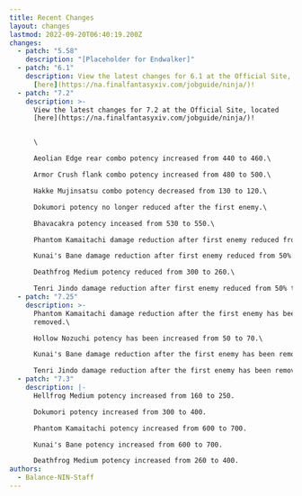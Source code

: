 ```yaml
---
title: Recent Changes
layout: changes
lastmod: 2022-09-20T06:40:19.200Z
changes:
  - patch: "5.58"
    description: "[Placeholder for Endwalker]"
  - patch: "6.1"
    description: View the latest changes for 6.1 at the Official Site, located
      [here](https://na.finalfantasyxiv.com/jobguide/ninja/)!
  - patch: "7.2"
    description: >-
      View the latest changes for 7.2 at the Official Site, located
      [here](https://na.finalfantasyxiv.com/jobguide/ninja/)!


      \

      Aeolian Edge rear combo potency increased from 440 to 460.\

      Armor Crush flank combo potency increased from 480 to 500.\

      Hakke Mujinsatsu combo potency decreased from 130 to 120.\

      Dokumori potency no longer reduced after the first enemy.\

      Bhavacakra potency inceased from 530 to 550.\

      Phantom Kamaitachi damage reduction after first enemy reduced from 50% to 25%.\

      Kunai's Bane damage reduction after first enemy reduced from 50% to 25%.\

      Deathfrog Medium potency reduced from 300 to 260.\

      Tenri Jindo damage reduction after first enemy reduced from 50% to 25%.
  - patch: "7.25"
    description: >-
      Phantom Kamaitachi damage reduction after the first enemy has been
      removed.\

      Hollow Nozuchi potency has been increased from 50 to 70.\

      Kunai's Bane damage reduction after the first enemy has been removed.\

      Tenri Jindo damage reduction after the first enemy has been removed.
  - patch: "7.3"
    description: |-
      Hellfrog Medium potency increased from 160 to 250.

      Dokumori potency increased from 300 to 400.

      Phantom Kamaitachi potency increased from 600 to 700.

      Kunai's Bane potency increased from 600 to 700.

      Deathfrog Medium potency increased from 260 to 400.
authors:
  - Balance-NIN-Staff
---
```


